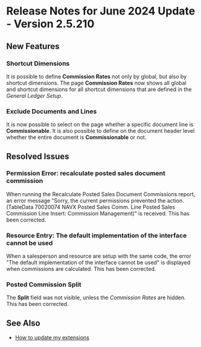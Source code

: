 # Release Notes for June 2024 Update - Version 2.5.210

## New Features

### Shortcut Dimensions

It is possible to define **Commission Rates** not only by global, but also by shortcut dimensions. The page **Commission Rates** now shows all global and shortcut dimensions for all shortcut dimensions that are defined in the *General Ledger Setup*.

### Exclude Documents and Lines

It is now possible to select on the page whether a specific document line is **Commissionable**. It is also possible to define on the document header level whether the entire document is **Commissionable** or not.

## Resolved Issues

### Permission Error: recalculate posted sales document commission

When running the Recalculate Posted Sales Document Commissions report, an error message “Sorry, the current permissions prevented the action. (TableData 70020074 NAVX Posted Sales Comm. Line Posted Sales Commission Line Insert: Commission Management)” is received. This has been corrected.

### Resource Entry: The default implementation of the interface cannot be used

When a salesperson and resource are setup with the same code, the error "The default implementation of the interface cannot be used" is displayed when commissions are calculated. This has been corrected.

### Posted Commission Split

The **Split** field was not visible, unless the *Commission Rates* are hidden. This has been corrected.

## See Also

- [How to update my extensions](../faq-index.md#i-want-to-update-my-version-of-nav-x-commission-management)
